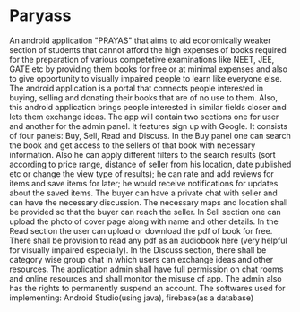 # Paryass
An android application "PRAYAS" that aims to aid economically weaker section of students that cannot afford the high expenses of books required for the preparation of various competetive examinations like NEET, JEE, GATE etc by providing them books for free or at minimal expenses and also to give opportunity to visually impaired people to learn like everyone else. The android application is a portal that connects people interested in buying, selling and donating their books that are of no use to them. Also, this android application brings people interested in similar fields closer and lets them exchange ideas. The app will contain two sections one for user and another for the admin panel. It features sign up with Google. It consists of four panels: Buy, Sell, Read and Discuss. In the Buy panel one can search the book and get access to the sellers of that book with necessary information. Also he can apply different filters to the search results (sort according to price range, distance of seller from his location, date published etc or change the view type of results); he can rate and add reviews for items and save items for later; he would receive notifications for updates about the saved items. The buyer can have a private chat with seller and can have the necessary discussion. The necessary maps and location shall be provided so that the buyer can reach the seller. In Sell section one can upload the photo of cover page along with name and other details. In the Read section the user can upload or download the pdf of book for free. There shall be provision to read any pdf as an audiobook  here (very helpful for visually impaired especially). In the Discuss section, there shall be category wise group chat in which users can exchange ideas and other resources. The application admin shall have full permission on chat rooms and online resources and shall monitor the misuse of app. The admin also has the rights to permanently suspend an account. The softwares used for implementing: Android Studio(using java), firebase(as a database)
